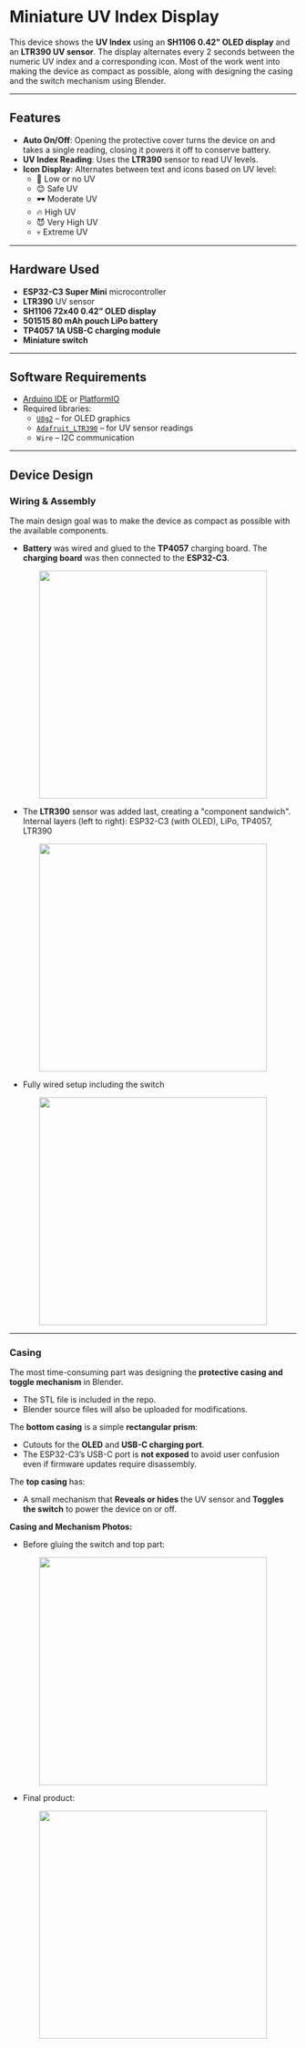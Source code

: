# Miniature UV Index Display

This device shows the **UV Index** using an **SH1106 0.42" OLED display** and an **LTR390 UV sensor**. The display alternates every 2 seconds between the numeric UV index and a corresponding icon. Most of the work went into making the device as compact as possible, along with designing the casing and the switch mechanism using Blender.

---

## Features

- **Auto On/Off**: Opening the protective cover turns the device on and takes a single reading, closing it powers it off to conserve battery.
- **UV Index Reading**: Uses the **LTR390** sensor to read UV levels.
- **Icon Display**: Alternates between text and icons based on UV level:
  - 🌙 Low or no UV
  - 😊 Safe UV
  - 🕶️ Moderate UV
  - 🔥 High UV
  - 😈 Very High UV
  - 💀 Extreme UV

---

## Hardware Used

- **ESP32-C3 Super Mini** microcontroller  
- **LTR390** UV sensor  
- **SH1106 72x40 0.42” OLED display**  
- **501515 80 mAh pouch LiPo battery**  
- **TP4057 1A USB-C charging module**  
- **Miniature switch**

---

## Software Requirements

- [Arduino IDE](https://www.arduino.cc/en/software) or [PlatformIO](https://platformio.org/)
- Required libraries:
  - [`U8g2`](https://github.com/olikraus/u8g2) – for OLED graphics
  - [`Adafruit_LTR390`](https://github.com/adafruit/Adafruit_LTR390) – for UV sensor readings
  - `Wire` – I2C communication

---

## Device Design

### Wiring & Assembly

The main design goal was to make the device as compact as possible with the available components.

- **Battery** was wired and glued to the **TP4057** charging board. The **charging board** was then connected to the **ESP32-C3**.
<div align="center">
    <img src="https://github.com/user-attachments/assets/b31ecdce-aa35-4fbe-844d-d8744b999166" width="400" />
</div>


- The **LTR390** sensor was added last, creating a "component sandwich". Internal layers (left to right): ESP32-C3 (with OLED), LiPo, TP4057, LTR390
<div align="center">
    <img src="https://github.com/user-attachments/assets/3998c0fd-234f-4737-a307-e24a6322437f" width="400" />
</div>

- Fully wired setup including the switch
<div align="center">
    <img src="https://github.com/user-attachments/assets/cf8d8a73-d18e-4afc-ab4e-d37161c5c31d" width="400" />
</div>

---

### Casing

The most time-consuming part was designing the **protective casing and toggle mechanism** in Blender.  
- The STL file is included in the repo.
- Blender source files will also be uploaded for modifications.

The **bottom casing** is a simple **rectangular prism**:
- Cutouts for the **OLED** and **USB-C charging port**.
- The ESP32-C3’s USB-C port is **not exposed** to avoid user confusion even if firmware updates require disassembly.

The **top casing** has:
- A small mechanism that **Reveals or hides** the UV sensor and **Toggles the switch** to power the device on or off.

**Casing and Mechanism Photos:**

- Before gluing the switch and top part:
<div align="center">
    <img src="https://github.com/user-attachments/assets/5cb7619c-39e4-4fff-b7e4-b3b80127f85b" width="400" />
</div> 

- Final product:
<div align="center">
    <img src="https://github.com/user-attachments/assets/18ee3ece-228a-4aa6-b71f-a9027146f49d" width="400" />
</div>
